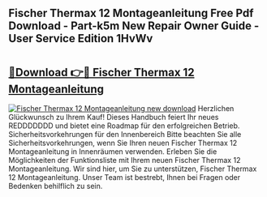 ## Fischer Thermax 12 Montageanleitung Free Pdf Download - Part-k5m New Repair Owner Guide - User Service Edition 1HvWv

# <h2><a href="http://df8pb0o.blite.top/?on=Fischer+Thermax+12+Montageanleitung">🔗Download 👉🔴 Fischer Thermax 12 Montageanleitung</a></h2>

[![Fischer Thermax 12 Montageanleitung new download](https://i.imgur.com/lujVjoI.png)](http://df8pb0o.blite.top/?on=Fischer+Thermax+12+Montageanleitung)
Herzlichen Glückwunsch zu Ihrem Kauf! Dieses Handbuch feiert Ihr neues REDDDDDDD und bietet eine Roadmap für den erfolgreichen Betrieb. Sicherheitsvorkehrungen für den Innenbereich Bitte beachten Sie alle Sicherheitsvorkehrungen, wenn Sie Ihren neuen Fischer Thermax 12 Montageanleitung in Innenräumen verwenden. Erleben Sie die Möglichkeiten der Funktionsliste mit Ihrem neuen Fischer Thermax 12 Montageanleitung. Wir sind hier, um Sie zu unterstützen, Fischer Thermax 12 Montageanleitung. Unser Team ist bestrebt, Ihnen bei Fragen oder Bedenken behilflich zu sein.
